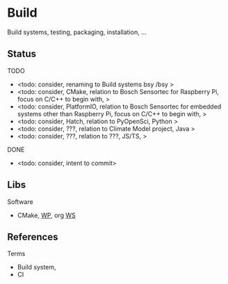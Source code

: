 # Build

Build systems, testing, packaging, installation, ...

## Status
TODO
* <todo: consider, renaming to Build systems bsy /bsy >
* <todo: consider, CMake, relation to Bosch Sensortec for Raspberry Pi, focus on C/C++ to begin with, >
* <todo: consider, PlatformIO, relation to Bosch Sensortec for embedded systems other than Raspberry Pi, focus on C/C++ to begin with,  >
* <todo: consider, Hatch, relation to PyOpenSci, Python >
* <todo: consider, ???, relation to Climate Model project, Java >
* <todo: consider, ???, relation to ???, JS/TS, >

DONE
* <todo: consider, intent to commit>

## Libs

Software
* CMake, [WP](https://en.wikipedia.org/wiki/CMake), org [WS](https://cmake.org/)

## References 

Terms
* Build system, 
* CI
